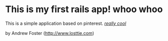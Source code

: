 # This is my first rails app! whoo whoo

This is a simple application based on pinterest.
[*really cool*](http://www.reelsportswear.com)

by Andrew Foster (http://www.losttie.com)
